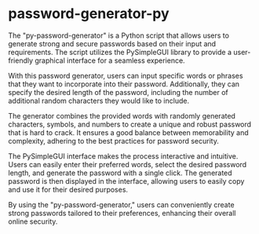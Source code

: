 # password-generator-py
The "py-password-generator" is a Python script that allows users to generate strong and secure passwords based on their input and requirements. The script utilizes the PySimpleGUI library to provide a user-friendly graphical interface for a seamless experience.

With this password generator, users can input specific words or phrases that they want to incorporate into their password. Additionally, they can specify the desired length of the password, including the number of additional random characters they would like to include.

The generator combines the provided words with randomly generated characters, symbols, and numbers to create a unique and robust password that is hard to crack. It ensures a good balance between memorability and complexity, adhering to the best practices for password security.

The PySimpleGUI interface makes the process interactive and intuitive. Users can easily enter their preferred words, select the desired password length, and generate the password with a single click. The generated password is then displayed in the interface, allowing users to easily copy and use it for their desired purposes.

By using the "py-password-generator," users can conveniently create strong passwords tailored to their preferences, enhancing their overall online security.






